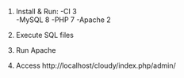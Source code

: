 1. Install & Run:
-CI 3  
-MySQL 8
-PHP 7
-Apache 2

2. Execute SQL files
3. Run Apache
4. Access http://localhost/cloudy/index.php/admin/
